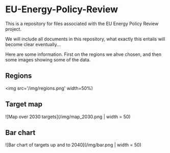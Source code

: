 # EU-Energy-Policy-Review
This is a repository for files associated with the EU Energy Policy Review project.

We will include all documents in this repository, what exactly this entails will become clear eventually...

Here are some information. First on the regions we ahve chosen, and then some images showing some of the data.

## Regions

<img src='/img/regions.png' width=50%)

## Target map

![Map over 2030 targets](/img/map_2030.png | width = 50)

## Bar chart

![Bar chart of targets up and to 2040](/img/bar.png | width = 50)
